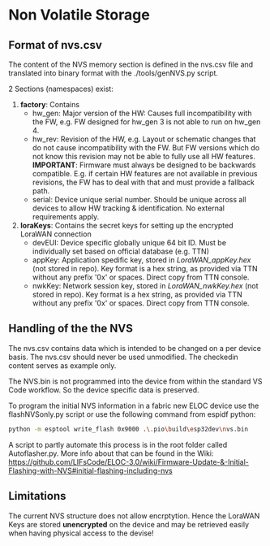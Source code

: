 # Non Volatile Storage

## Format of nvs.csv

The content of the NVS memory section is defined in the nvs.csv file and translated into binary format with the ./tools/genNVS.py script.

2 Sections (namespaces) exist:
1. **factory**: Contains 
    * hw_gen: Major version of the HW: Causes full incompatibility with the FW, e.g. FW designed for hw_gen 3 is not able to run on hw_gen 4.
    * hw_rev: Revision of the HW, e.g. Layout or schematic changes that do not cause incompatibility with the FW. But FW versions which do not know this revision may not be able to fully use all HW features. **IMPORTANT**: Firmware must always be designed to be backwards compatible. E.g. if certain HW features are not available in previous revisions, the FW has to deal with that and must provide a fallback path.
    * serial: Device unique serial number. Should be unique across all devices to allow HW tracking & identification. No external requirements apply.
2. **loraKeys**: Contains the secret keys for setting up the encrypted LoraWAN connection
    * devEUI: Device specific globally unique 64 bit ID. Must be individually set based on official database (e.g. TTN)
    * appKey: Application spedific key, stored in *LoraWAN_appKey.hex* (not stored in repo). Key format is a hex string, as provided via TTN without any prefix '0x' or spaces. Direct copy from TTN console.
    * nwkKey: Network session key, stored in *LoraWAN_nwkKey.hex* (not stored in repo). Key format is a hex string, as provided via TTN without any prefix '0x' or spaces. Direct copy from TTN console.


## Handling of the the NVS

The nvs.csv contains data which is intended to be changed on a per device basis. The nvs.csv should never be used unmodified. The checkedin content serves as example only.

The NVS.bin is not programmed into the device from within the standard VS Code workflow. So the device specific data is preserved.

To program the initial NVS information in a fabric new ELOC device use the flashNVSonly.py script or use the following command from espidf python:
```bash
python -m esptool write_flash 0x9000 .\.pio\build\esp32dev\nvs.bin
```

A script to partly automate this process is in the root folder called Autoflasher.py. More info about that can be found in the Wiki:
https://github.com/LIFsCode/ELOC-3.0/wiki/Firmware-Update-&-Initial-Flashing-with-NVS#initial-flashing-including-nvs

## Limitations

The current NVS structure does not allow encrptytion. Hence the LoraWAN Keys are stored **unencrypted** on the device and may be retrieved easily when having physical access to the devise! 

